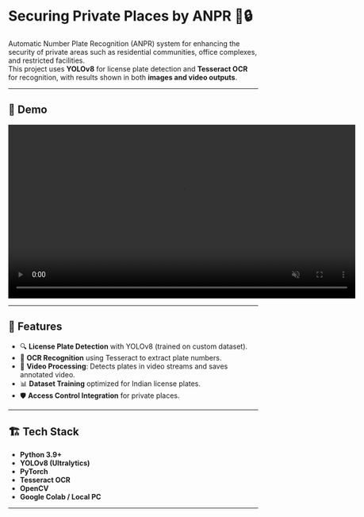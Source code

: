 # Securing Private Places by ANPR 🚗🔒

Automatic Number Plate Recognition (ANPR) system for enhancing the security of private areas such as residential communities, office complexes, and restricted facilities.  
This project uses **YOLOv8** for license plate detection and **Tesseract OCR** for recognition, with results shown in both **images and video outputs**.

---

## 🎥 Demo
<video
src = "https://github.com/SUNIL-KANNEDI/Securing-Private-Places-by-ANPR/blob/main/ANPR/RealTimeData/video_with_plates2.mp4"
controls autoplay muted loop width = "700">
</video>


---

## 📌 Features
- 🔍 **License Plate Detection** with YOLOv8 (trained on custom dataset).  
- 📝 **OCR Recognition** using Tesseract to extract plate numbers.  
- 🎥 **Video Processing**: Detects plates in video streams and saves annotated video.  
- 📊 **Dataset Training** optimized for Indian license plates.  
- 🛡️ **Access Control Integration** for private places.  

---

## 🏗️ Tech Stack
- **Python 3.9+**  
- **YOLOv8 (Ultralytics)**  
- **PyTorch**  
- **Tesseract OCR**  
- **OpenCV**  
- **Google Colab / Local PC**  

---

